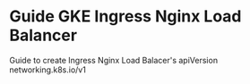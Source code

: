 # Guide GKE Ingress Nginx Load Balancer

Guide to create Ingress Nginx Load Balacer's apiVersion networking.k8s.io/v1